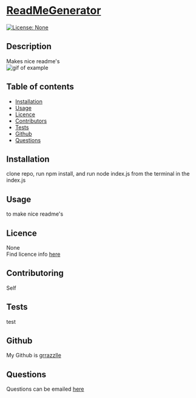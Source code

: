 
  # **[ReadMeGenerator](http://github.com/grrazzlle/ReadMeGenerator)**
  
  [![License: None](https://img.shields.io/badge/License-None-blue.svg)](https://choosealicense.com/)

  ## Description

  Makes nice readme's  
  ![gif of example](./Develop/example.gif)

  ## Table of contents

  - [Installation](#Installation)
  - [Usage](#Usage)
  - [Licence](#Licence)
  - [Contributors](#Contributors)
  - [Tests](#Tests)
  - [Github](#Github)
  - [Questions](#Questions)

  ## Installation

  clone repo, run npm install, and run node index.js from the terminal in the index.js

  ## Usage

  to make nice readme's

  ## Licence

  None  
  Find licence info [here](https://choosealicense.com/)

  ## Contributoring

  Self

  ## Tests

  test

  ## Github

  My Github is [grrazzlle](https://github.com/grrazzlle)

  ## Questions

  Questions can be emailed [here](mailto:Cel47@miami.edu)
